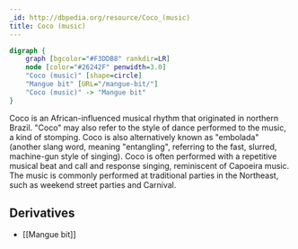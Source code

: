```yaml
---
_id: http://dbpedia.org/resource/Coco_(music)
title: Coco (music)
---
```


```dot
digraph {
	graph [bgcolor="#F3DDB8" rankdir=LR]
	node [color="#26242F" penwidth=3.0]
	"Coco (music)" [shape=circle]
	"Mangue bit" [URL="/mangue-bit/"]
	"Coco (music)" -> "Mangue bit"
}
```

Coco is an African-influenced musical rhythm that originated in northern Brazil. "Coco" may also refer to the style of dance performed to the music, a kind of stomping. Coco is also alternatively known as "embolada" (another slang word, meaning "entangling", referring to the fast, slurred, machine-gun style of singing). Coco is often performed with a repetitive musical beat and call and response singing, reminiscent of Capoeira music. The music is commonly performed at traditional parties in the Northeast, such as weekend street parties and Carnival.

## Derivatives
- [[Mangue bit]]
